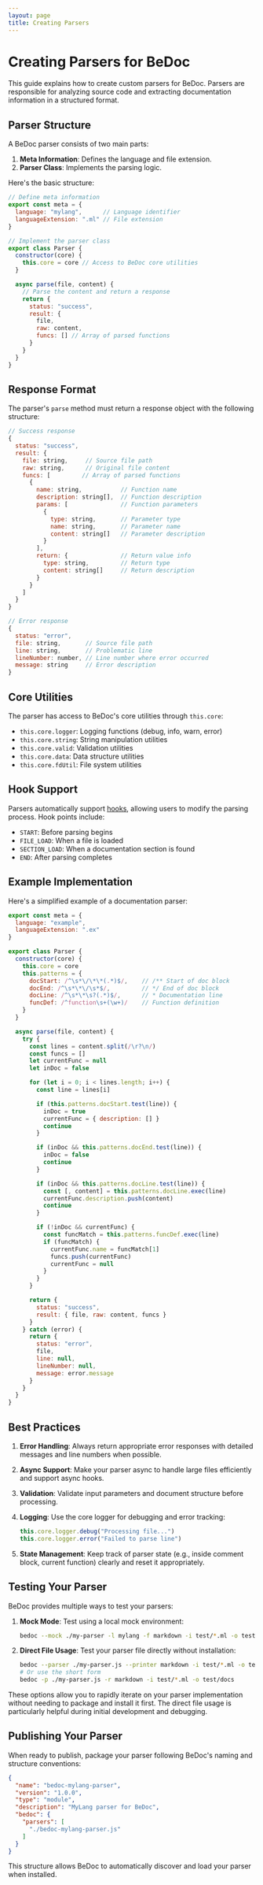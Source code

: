 ```yaml
---
layout: page
title: Creating Parsers
---
```


# Creating Parsers for BeDoc

This guide explains how to create custom parsers for BeDoc. Parsers are
responsible for analyzing source code and extracting documentation information
in a structured format.

## Parser Structure

A BeDoc parser consists of two main parts:

1. **Meta Information**: Defines the language and file extension.
2. **Parser Class**: Implements the parsing logic.

Here's the basic structure:

```javascript
// Define meta information
export const meta = {
  language: "mylang",      // Language identifier
  languageExtension: ".ml" // File extension
}

// Implement the parser class
export class Parser {
  constructor(core) {
    this.core = core // Access to BeDoc core utilities
  }

  async parse(file, content) {
    // Parse the content and return a response
    return {
      status: "success",
      result: {
        file,
        raw: content,
        funcs: [] // Array of parsed functions
      }
    }
  }
}
```

## Response Format

The parser's `parse` method must return a response object with the following
structure:

```javascript
// Success response
{
  status: "success",
  result: {
    file: string,     // Source file path
    raw: string,      // Original file content
    funcs: [         // Array of parsed functions
      {
        name: string,           // Function name
        description: string[],  // Function description
        params: [               // Function parameters
          {
            type: string,       // Parameter type
            name: string,       // Parameter name
            content: string[]   // Parameter description
          }
        ],
        return: {               // Return value info
          type: string,         // Return type
          content: string[]     // Return description
        }
      }
    ]
  }
}

// Error response
{
  status: "error",
  file: string,       // Source file path
  line: string,       // Problematic line
  lineNumber: number, // Line number where error occurred
  message: string     // Error description
}
```

## Core Utilities

The parser has access to BeDoc's core utilities through `this.core`:

- `this.core.logger`: Logging functions (debug, info, warn, error)
- `this.core.string`: String manipulation utilities
- `this.core.valid`: Validation utilities
- `this.core.data`: Data structure utilities
- `this.core.fdUtil`: File system utilities

## Hook Support

Parsers automatically support [hooks](hooks.md), allowing users to modify the
parsing process. Hook points include:

- `START`: Before parsing begins
- `FILE_LOAD`: When a file is loaded
- `SECTION_LOAD`: When a documentation section is found
- `END`: After parsing completes

## Example Implementation

Here's a simplified example of a documentation parser:

```javascript
export const meta = {
  language: "example",
  languageExtension: ".ex"
}

export class Parser {
  constructor(core) {
    this.core = core
    this.patterns = {
      docStart: /^\s*\/\*\*(.*)$/,    // /** Start of doc block
      docEnd: /^\s*\*\/\s*$/,         // */ End of doc block
      docLine: /^\s*\*\s?(.*)$/,      // * Documentation line
      funcDef: /^function\s+(\w+)/    // Function definition
    }
  }

  async parse(file, content) {
    try {
      const lines = content.split(/\r?\n/)
      const funcs = []
      let currentFunc = null
      let inDoc = false

      for (let i = 0; i < lines.length; i++) {
        const line = lines[i]

        if (this.patterns.docStart.test(line)) {
          inDoc = true
          currentFunc = { description: [] }
          continue
        }

        if (inDoc && this.patterns.docEnd.test(line)) {
          inDoc = false
          continue
        }

        if (inDoc && this.patterns.docLine.test(line)) {
          const [, content] = this.patterns.docLine.exec(line)
          currentFunc.description.push(content)
          continue
        }

        if (!inDoc && currentFunc) {
          const funcMatch = this.patterns.funcDef.exec(line)
          if (funcMatch) {
            currentFunc.name = funcMatch[1]
            funcs.push(currentFunc)
            currentFunc = null
          }
        }
      }

      return {
        status: "success",
        result: { file, raw: content, funcs }
      }
    } catch (error) {
      return {
        status: "error",
        file,
        line: null,
        lineNumber: null,
        message: error.message
      }
    }
  }
}
```

## Best Practices

1. **Error Handling**: Always return appropriate error responses with detailed
   messages and line numbers when possible.

2. **Async Support**: Make your parser async to handle large files efficiently and
   support async hooks.

3. **Validation**: Validate input parameters and document structure before
   processing.

4. **Logging**: Use the core logger for debugging and error tracking:
   ```javascript
   this.core.logger.debug("Processing file...")
   this.core.logger.error("Failed to parse line")
   ```

5. **State Management**: Keep track of parser state (e.g., inside comment block,
   current function) clearly and reset it appropriately.

## Testing Your Parser

BeDoc provides multiple ways to test your parsers:

1. **Mock Mode**: Test using a local mock environment:
   ```bash
   bedoc --mock ./my-parser -l mylang -f markdown -i test/*.ml -o test/docs
   ```

2. **Direct File Usage**: Test your parser file directly without installation:
   ```bash
   bedoc --parser ./my-parser.js --printer markdown -i test/*.ml -o test/docs
   # Or use the short form
   bedoc -p ./my-parser.js -r markdown -i test/*.ml -o test/docs
   ```

These options allow you to rapidly iterate on your parser implementation without
needing to package and install it first. The direct file usage is particularly
helpful during initial development and debugging.

## Publishing Your Parser

When ready to publish, package your parser following BeDoc's naming and structure
conventions:

```json
{
  "name": "bedoc-mylang-parser",
  "version": "1.0.0",
  "type": "module",
  "description": "MyLang parser for BeDoc",
  "bedoc": {
    "parsers": [
      "./bedoc-mylang-parser.js"
    ]
  }
}
```

This structure allows BeDoc to automatically discover and load your parser when installed.
